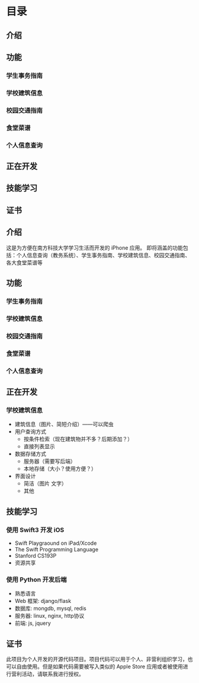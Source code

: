 # 目录

## 介绍

## 功能
### 学生事务指南
### 学校建筑信息
### 校园交通指南
### 食堂菜谱
### 个人信息查询

## 正在开发
## 技能学习
## 证书

## 介绍
这是为方便在南方科技大学学习生活而开发的 iPhone 应用。
即将涵盖的功能包括：个人信息查询（教务系统）、学生事务指南、学校建筑信息、校园交通指南、各大食堂菜谱等

## 功能
### 学生事务指南
### 学校建筑信息
### 校园交通指南
### 食堂菜谱
### 个人信息查询


## 正在开发
### 学校建筑信息
*  建筑信息（图片、简短介绍）——可以爬虫
*  用户查询方式
    *  按条件检索（现在建筑物并不多？后期添加？）
    *  直接列表显示
*  数据存储方式
    *  服务器（需要写后端）
    *  本地存储（大小？使用方便？）
*  界面设计
    *  简洁（图片 文字）
    *  其他


## 技能学习
### 使用 Swift3 开发 iOS 
*  Swift Playgraound on iPad/Xcode 
*  The Swift Programming Language
*  Stanford CS193P
*  资源共享

### 使用 Python 开发后端
*  熟悉语言
*  Web 框架: django/flask
*  数据库: mongdb, mysql, redis
*  服务器: linux, nginx, http协议
*  前端: js, jquery


## 证书
此项目为个人开发的开源代码项目。项目代码可以用于个人、非营利组织学习，也可以自由使用。但是如果代码需要被写入类似的 Apple Store 应用或者被使用进行营利活动，请联系我进行授权。
